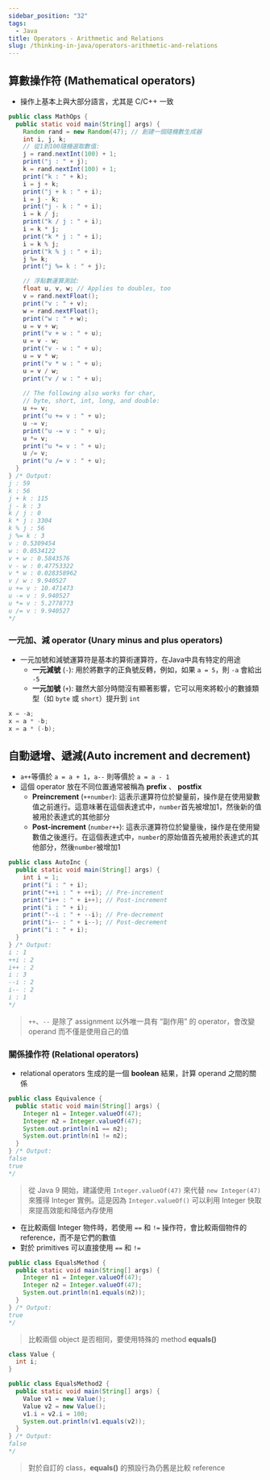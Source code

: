 ```yaml
---
sidebar_position: "32"
tags:
  - Java
title: Operators - Arithmetic and Relations
slug: /thinking-in-java/operators-arithmetic-and-relations
---
```

## 算數操作符 (Mathematical operators)

- 操作上基本上與大部分語言，尤其是 C/C++ 一致
```java
public class MathOps {
  public static void main(String[] args) {
    Random rand = new Random(47); // 創建一個隨機數生成器
    int i, j, k;
    // 從1到100隨機選取數值:
    j = rand.nextInt(100) + 1;
    print("j : " + j);
    k = rand.nextInt(100) + 1;
    print("k : " + k);
    i = j + k;
    print("j + k : " + i);
    i = j - k;
    print("j - k : " + i);
    i = k / j;
    print("k / j : " + i);
    i = k * j;
    print("k * j : " + i);
    i = k % j;
    print("k % j : " + i);
    j %= k;
    print("j %= k : " + j);

	// 浮點數運算測試:
    float u, v, w; // Applies to doubles, too
    v = rand.nextFloat();
    print("v : " + v);
    w = rand.nextFloat();
    print("w : " + w);
    u = v + w;
    print("v + w : " + u);
    u = v - w;
    print("v - w : " + u);
    u = v * w;
    print("v * w : " + u);
    u = v / w;
    print("v / w : " + u);
    
    // The following also works for char,
    // byte, short, int, long, and double:
    u += v;
    print("u += v : " + u);
    u -= v;
    print("u -= v : " + u);
    u *= v;
    print("u *= v : " + u);
    u /= v;
    print("u /= v : " + u);
  }
} /* Output:
j : 59
k : 56
j + k : 115
j - k : 3
k / j : 0
k * j : 3304
k % j : 56
j %= k : 3
v : 0.5309454
w : 0.0534122
v + w : 0.5843576
v - w : 0.47753322
v * w : 0.028358962
v / w : 9.940527
u += v : 10.471473
u -= v : 9.940527
u *= v : 5.2778773
u /= v : 9.940527
*/
```

### 一元加、減 operator (Unary minus and plus operators)

- 一元加號和減號運算符是基本的算術運算符，在Java中具有特定的用途
	- **一元減號** (`-`): 用於將數字的正負號反轉，例如，如果 `a = 5`，則 `-a` 會給出 `-5`
	- **一元加號** (`+`): 雖然大部分時間沒有顯著影響，它可以用來將較小的數據類型（如 `byte` 或 `short`）提升到 `int`
```java
x = -a;
x = a * -b;
x = a * (-b);
```

## 自動遞增、遞減(Auto increment and decrement)

- `a++`等價於 `a = a + 1`，`a--` 則等價於 `a = a - 1`
- 這個 operator 放在不同位置通常被稱為 **prefix** 、 **postfix**
    - **Preincrement** (`++number`): 這表示運算符位於變量前，操作是在使用變數值之前進行。這意味著在這個表達式中，`number`首先被增加1，然後新的值被用於表達式的其他部分
    - **Post-increment** (`number++`): 這表示運算符位於變量後，操作是在使用變數值之後進行。在這個表達式中，`number`的原始值首先被用於表達式的其他部分，然後`number`被增加1

```java
public class AutoInc {
  public static void main(String[] args) {
    int i = 1;
    print("i : " + i);
    print("++i : " + ++i); // Pre-increment
    print("i++ : " + i++); // Post-increment
    print("i : " + i);
    print("--i : " + --i); // Pre-decrement
    print("i-- : " + i--); // Post-decrement
    print("i : " + i);
  }
} /* Output:
i : 1
++i : 2
i++ : 2
i : 3
--i : 2
i-- : 2
i : 1
*/
```
> `++`、`--` 是除了 assignment 以外唯一具有 “副作用” 的 operator，會改變 operand 而不僅是使用自己的值


### 關係操作符 (Relational operators)

- relational operators 生成的是一個 **boolean** 結果，計算 operand 之間的關係

```java
public class Equivalence {
  public static void main(String[] args) {
    Integer n1 = Integer.valueOf(47);
    Integer n2 = Integer.valueOf(47);
    System.out.println(n1 == n2);
    System.out.println(n1 != n2);
  }
} /* Output:
false
true
*/
```
> 從 Java 9 開始，建議使用 `Integer.valueOf(47)` 來代替 `new Integer(47)` 來獲得 Integer 實例。這是因為 `Integer.valueOf()` 可以利用 Integer 快取來提高效能和降低內存使用
- 在比較兩個 Integer 物件時，若使用 `==` 和 `!=` 操作符，會比較兩個物件的 reference，而不是它們的數值
- 對於 primitives 可以直接使用 `==` 和 `!=`


```java
public class EqualsMethod {
  public static void main(String[] args) {
    Integer n1 = Integer.valueOf(47);
    Integer n2 = Integer.valueOf(47);
    System.out.println(n1.equals(n2));
  }
} /* Output:
true
*/
```
> 比較兩個 object 是否相同，要使用特殊的 method **equals()**


```java
class Value {
  int i;
}

public class EqualsMethod2 {
  public static void main(String[] args) {
    Value v1 = new Value();
    Value v2 = new Value();
    v1.i = v2.i = 100;
    System.out.println(v1.equals(v2));
  }
} /* Output:
false
*/
```
> 對於自訂的 class，**equals()** 的預設行為仍舊是比較 reference
